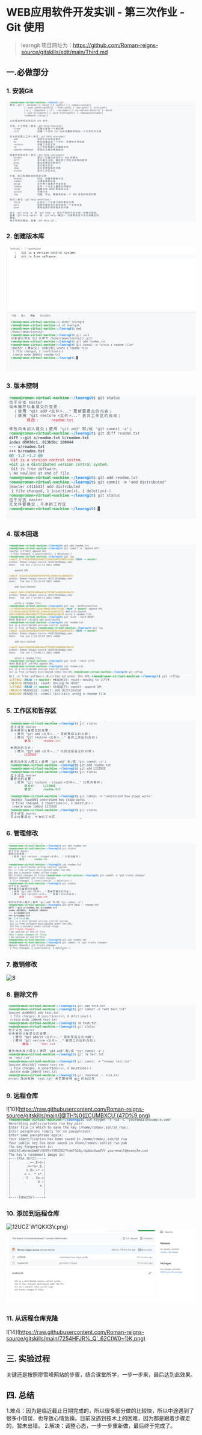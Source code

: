 # WEB应用软件开发实训 - 第三次作业 - Git 使用
>learngit 项目网址为：https://github.com/Roman-reigns-source/gitskills/edit/main/Third.md
## 一.必做部分
### 1. 安装Git
![1](https://raw.githubusercontent.com/Roman-reigns-source/gitskills/main/J%24%5BW2G%25~VR%60%5DX56%5BO3XG83K.png)

### 2. 创建版本库
![2](https://raw.githubusercontent.com/Roman-reigns-source/gitskills/main/2.png)

### 3. 版本控制
![3](https://raw.githubusercontent.com/Roman-reigns-source/gitskills/main/~G(MQT%5D3%5B%5BVN%25CRK9Q)%40%5DQS.png)

### 4. 版本回退
![4](https://raw.githubusercontent.com/Roman-reigns-source/gitskills/main/W(71[Y)~_F6PJR87{_O7J6E.png)
![5](https://raw.githubusercontent.com/Roman-reigns-source/gitskills/main/M}O9`LIQ5ZF]$I{7SH2KOO1.png)

### 5. 工作区和暂存区
![6](https://raw.githubusercontent.com/Roman-reigns-source/gitskills/main/[8]51`FXV24A_DCPA26RC$I.png)

### 6. 管理修改
![7](https://raw.githubusercontent.com/Roman-reigns-source/gitskills/main/6.png)

### 7. 撤销修改
![8](https://raw.githubusercontent.com/Roman-reigns-source/gitskills/main/}3S5X`H6AQ`657M$2Q_E]WN.png)

### 8. 删除文件
![9](https://raw.githubusercontent.com/Roman-reigns-source/gitskills/main/$H0EGG7H`4R4YTWFBW0~O2H.png)

### 9. 远程仓库
![10](https://raw.githubusercontent.com/Roman-reigns-source/gitskills/main/[@TH%0([[CUMBXCU`(47D%9.png)
![11](https://raw.githubusercontent.com/Roman-reigns-source/gitskills/main/YU_Y4NN3MQ}9`KOTQ66YV9K.png)

### 10. 添加到远程仓库
![12](https://raw.githubusercontent.com/Roman-reigns-source/gitskills/main/4YJ_O}A7J1@)UCZ`W1QKX3V.png)
![13](https://raw.githubusercontent.com/Roman-reigns-source/gitskills/main/ZG{~82O[U(T~]TK)PXBP9S8.png)

### 11. 从远程仓库克隆
![14](https://raw.githubusercontent.com/Roman-reigns-source/gitskills/main/7254HFJR%_Q`_62C(W0~1}K.png)


## 三. 实验过程
关键还是按照廖雪峰网站的步骤，结合课堂所学，一步一步来，最后达到此效果。

## 四. 总结
1.难点：因为是临近截止日期完成的，所以很多部分做的比较快，所以中途遇到了很多小错误，也导致心情急躁。目前没遇到技术上的困难，因为都是跟着步骤走的，暂未出错。
2.解决：调整心态，一步一步重新做，最后终于完成了。


